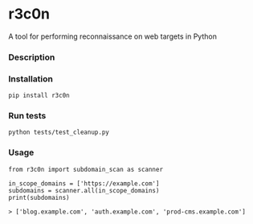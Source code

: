 # r3c0n
A tool for performing reconnaissance on web targets in Python

### Description

### Installation
```
pip install r3c0n
```

### Run tests
```
python tests/test_cleanup.py 
```

### Usage
```
from r3c0n import subdomain_scan as scanner

in_scope_domains = ['https://example.com']
subdomains = scanner.all(in_scope_domains)
print(subdomains)

> ['blog.example.com', 'auth.example.com', 'prod-cms.example.com']
```
